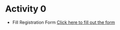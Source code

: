 # Activity 0
- Fill Registration Form 
[Click here to fill out the form](https://forms.gle/r6TAuqndXjCsXP7X6)
